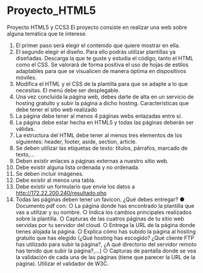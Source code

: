 # Proyecto_HTML5
Proyecto HTML5 y CCS3
El proyecto consiste en realizar una web sobre alguna temática que te interese.
1. El primer paso será elegir el contenido que quiere mostrar en ella.
2. El segundo elegir el diseño. Para ello podrás utilizar plantillas ya diseñadas.
Descarga la que te guste y estudia el código, tanto el HTML como el CSS. Se
valorará de forma positiva el uso de hojas de estilos adaptables para que se
visualicen de manera óptima en dispositivos móviles.
3. Modifica el HTML y el CSS de la plantilla para que se adapte a lo que necesitas. El
menú debe ser desplegable.
4. Una vez concluida la página web, debes darte de alta en un servicio de hosting
gratuito y subir la página a dicho hosting.
Características que debe tener el sitio web realizado
1. La página debe tener al menos 4 páginas webs enlazadas entre sí.
2. La página debe estar hecha en HTML5 y todas las páginas deberán ser válidas.
3. La estructura del HTML debe tener al menos tres elementos de los siguientes:
header, footer, aside, section, article.
4. Se deben utilizar las etiquetas de texto: títulos, párrafos, marcado de texto,…
5. Deben existir enlaces a páginas externas a nuestro sitio web.
6. Debe existir alguna lista ordenada y no ordenada.
7. Se deben incluir imágenes.
8. Debe existir al menos una tabla.
9. Debe existir un formulario que envíe los datos a http://172.22.200.240/resultado.php
10. Todas las páginas deben tener un favicon.
¿Qué debes entregar?
● Documento pdf con:
○ La página donde has encontrado la plantilla que vas a utilizar y su nombre.
○ Indica los cambios principales realizados sobre la plantilla.
○ Capturas de las cuatros páginas de tu sitio web servidas por tu servidor del
cloud.
○ Entrega la URL de la página donde tienes alojada la página.
○ Explica cómo has subido la página al hosting gratuito que has elegido (¿Qué
hosting has escogido? ¿Qué cliente FTP has utilizado para subir la página?,
¿A qué directorio del servidor remoto has tenido que subir la página?,…)
○ Capturas de pantalla donde se vea la validación de cada una de las
páginas (tiene que parecer la URL de la página). Utilizar el validador de
W3C.
